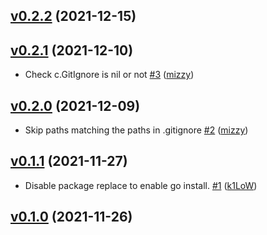 ## [v0.2.2](https://github.com/k1LoW/dirmap/compare/v0.2.1...v0.2.2) (2021-12-15)


## [v0.2.1](https://github.com/k1LoW/dirmap/compare/v0.2.0...v0.2.1) (2021-12-10)

* Check c.GitIgnore is nil or not [#3](https://github.com/k1LoW/dirmap/pull/3) ([mizzy](https://github.com/mizzy))

## [v0.2.0](https://github.com/k1LoW/dirmap/compare/v0.1.1...v0.2.0) (2021-12-09)

* Skip paths matching the paths in .gitignore [#2](https://github.com/k1LoW/dirmap/pull/2) ([mizzy](https://github.com/mizzy))

## [v0.1.1](https://github.com/k1LoW/dirmap/compare/v0.1.0...v0.1.1) (2021-11-27)

* Disable package replace to enable go install. [#1](https://github.com/k1LoW/dirmap/pull/1) ([k1LoW](https://github.com/k1LoW))

## [v0.1.0](https://github.com/k1LoW/dirmap/compare/86338b44a330...v0.1.0) (2021-11-26)
